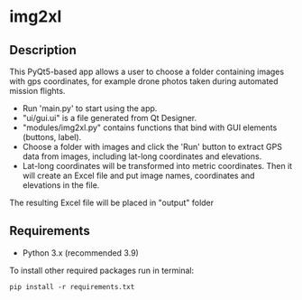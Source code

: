 # img2xl

## Description
This PyQt5-based app allows a user to choose a folder containing images with gps coordinates,
for example drone photos taken during automated mission flights.

- Run 'main.py' to start using the app.
- "ui/gui.ui" is a file generated from Qt Designer.
- "modules/img2xl.py" contains functions that bind with GUI elements (buttons, label).
- Choose a folder with images and click the 'Run' button to extract GPS data from images,
including lat-long coordinates and elevations.
- Lat-long coordinates will be transformed into metric coordinates.
Then it will create an Excel file and put image names, coordinates and elevations in the file.

The resulting Excel file will be placed in "output" folder

## Requirements
- Python 3.x (recommended 3.9)

To install other required packages run in terminal:
````
pip install -r requirements.txt
